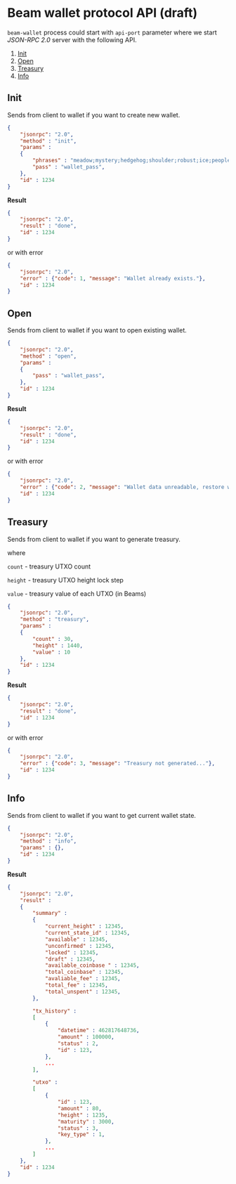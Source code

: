 # Beam wallet protocol API (draft)

`beam-wallet` process could start with `api-port` parameter where we start *JSON-RPC 2.0* server with the following API.

1. [Init](#init)
1. [Open](#open)
1. [Treasury](#treasury)
1. [Info](#info)

## Init
Sends from client to wallet if you want to create new wallet.
``` json
{
	"jsonrpc": "2.0", 
	"method" : "init",
	"params" : 
	{
		"phrases" : "meadow;mystery;hedgehog;shoulder;robust;ice;people;snap;unique;lava;adjust;fame;",
		"pass" : "wallet_pass",		
	},
	"id" : 1234
}
```

**Result**

``` json
{
	"jsonrpc": "2.0", 
	"result" : "done",
	"id" : 1234
}
```
or with error
``` json
{
	"jsonrpc": "2.0", 
	"error" : {"code": 1, "message": "Wallet already exists."},
	"id" : 1234
}
```

## Open
Sends from client to wallet if you want to open existing wallet.
``` json
{
	"jsonrpc": "2.0", 
	"method" : "open",
	"params" : 
	{
		"pass" : "wallet_pass",		
	},
	"id" : 1234
}
```

**Result**

``` json
{
	"jsonrpc": "2.0", 
	"result" : "done",
	"id" : 1234
}
```
or with error
``` json
{
	"jsonrpc": "2.0", 
	"error" : {"code": 2, "message": "Wallet data unreadable, restore wallet.db from latest backup or delete it and reinitialize the wallet."},
	"id" : 1234
}
```

## Treasury
Sends from client to wallet if you want to generate treasury.

where

`count` - treasury UTXO count

`height` - treasury UTXO height lock step

`value` - treasury value of each UTXO (in Beams)


``` json
{
	"jsonrpc": "2.0", 
	"method" : "treasury",
	"params" : 
	{
		"count" : 30,
		"height" : 1440,
		"value" : 10
	},
	"id" : 1234
}
```

**Result**

``` json
{
	"jsonrpc": "2.0", 
	"result" : "done",
	"id" : 1234
}
```
or with error
``` json
{
	"jsonrpc": "2.0", 
	"error" : {"code": 3, "message": "Treasury not generated..."},
	"id" : 1234
}
```

## Info
Sends from client to wallet if you want to get current wallet state.
``` json
{
	"jsonrpc": "2.0", 
	"method" : "info",
	"params" : {},
	"id" : 1234
}
```

**Result**

``` json
{
	"jsonrpc": "2.0", 
	"result" : 
	{
		"summary" : 
		{
			"current_height" : 12345,
			"current_state_id" : 12345,
			"available" : 12345,
			"unconfirmed" : 12345,
			"locked" : 12345,
			"draft" : 12345,
			"available_coinbase " : 12345,
			"total_coinbase" : 12345,
			"avaliable_fee" : 12345,
			"total_fee" : 12345,
			"total_unspent" : 12345,
		},

		"tx_history" :
		[
			{
				"datetime" : 462817648736,
				"amount" : 100000,
				"status" : 2,
				"id" : 123,
			},
			...
		],

		"utxo" :
		[
			{
				"id" : 123,
				"amount" : 80,
				"height" : 1235,
				"maturity" : 3000,
				"status" : 3,
				"key_type" : 1,
			},
			...
		]
	},
	"id" : 1234
}
```
